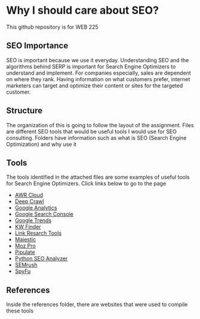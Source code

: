 # Why I should care about SEO?
This github repository is for WEB 225

## SEO Importance

SEO is important because we use it everyday. Understanding SEO and the algorithms behind SERP is important for Search Engine Optimizers to understand and implement. For companies especially, sales are dependent on where they rank. Having information on what customers prefer, internet marketers can target and optimize their content or sites for the targeted customer. 

## Structure

The organization of this is going to follow the layout of the assignment. Files are different SEO tools that would be useful tools I would use for SEO consulting. Folders have information such as what is SEO (Search Engine Optimization) and why use it

## Tools
The tools identified in the attached files are some examples of useful tools for Search Engine Optimizers. 
Click links below to go to the page

- [AWR Cloud](https://github.com/AC-BA/Why-I-should-care-about-SEO-/blob/main/AWR%20Cloud.md)
- [Deep Crawl](https://github.com/AC-BA/Why-I-should-care-about-SEO-/blob/main/DeepCrawl.md)
- [Google Analytics](https://github.com/AC-BA/Why-I-should-care-about-SEO-/blob/main/Google%20Analytics.md)
- [Google Search Console](https://github.com/AC-BA/Why-I-should-care-about-SEO-/blob/main/Google%20Search%20Console.md)
- [Google Trends](https://github.com/AC-BA/Why-I-should-care-about-SEO-/blob/main/Google%20Trends.md)
- [KW Finder](https://github.com/AC-BA/Why-I-should-care-about-SEO-/blob/main/KWFinder.md)
- [Link Resarch Tools](https://github.com/AC-BA/Why-I-should-care-about-SEO-/blob/main/LinkResearchTools.md)
- [Majestic](https://github.com/AC-BA/Why-I-should-care-about-SEO-/blob/main/Majestic.md)
- [Moz Pro](https://github.com/AC-BA/Why-I-should-care-about-SEO-/blob/main/Moz%20Pro.md)
- [Pipulate](https://github.com/AC-BA/Why-I-should-care-about-SEO-/blob/main/Pipulate.md)
- [Python SEO Analyzer](https://github.com/AC-BA/Why-I-should-care-about-SEO-/blob/main/Python%20SEO%20Analyzer.md)
- [SEMrush](https://github.com/AC-BA/Why-I-should-care-about-SEO-/blob/main/SEMrush.md)
- [SpyFu](https://github.com/AC-BA/Why-I-should-care-about-SEO-/blob/main/SpyFu.md)

## References
Inside the references folder, there are websites that were used to compile these tools
